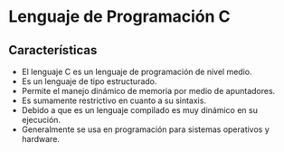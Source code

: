 # Lenguaje de Programación C

## Características

* El lenguaje C es un lenguaje de programación de nivel medio.
* Es un lenguaje de tipo estructurado.
* Permite el manejo dinámico de memoria por medio de apuntadores.
* Es sumamente restrictivo en cuanto a su sintaxis.
* Debido a que es un lenguaje compilado es muy dinámico en su ejecución.
* Generalmente se usa en programación para sistemas operativos y hardware.
